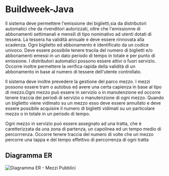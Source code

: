 # Buildweek-Java
Il sistema deve permettere l'emissione dei biglietti,sia da distributori automatici che da rivenditori autorizzati, oltre che l'emissionne di abbonamenti
settimanali e mensili di tipo nominativo ad utenti dotati di tessera. La tessera ha validità annuale e deve essere rinnovata alla scadenza. Ogni biglietto ed 
abbonamento è identificato da un codice univoco. Deve essere possibile tenere traciia del numero di biglietti e/o abbonamenti emessi in un dato periodo di tempo
in totale e per punto di emissione. I distributori automatici possono essere attivi o fuori servizio. Occorre inoltre permettere la verifica rapida della validità 
di un abbonamento in base al numero di tessere dell'utente controllato.

Il sistema deve inoltre prevedere la gestione del parco mezzo. I mezzi possono essere tram o autobus ed avere una certa capienza in base al tipo di mezzo.Ogni mezzo
può essere in servizio o in manutenzione ed occorre tenere traccia dei periodi di servizio o manutenzione di ogni mezzo. Quando un biglietto viene vidimato su un
mezzo esso deve essere annullato e deve essere possibile acquisire il numero di biglietti vidimati su un particolare mezzo o in totale in un periodo di tempo.

Ogni mezzo in servizio può essere assegnato ad una tratta, che è caretterizzata da una zona di partenza, un capolinea ed un tempo medio di percorrrenza. Occorre 
tenere traccia del numero di volte che un mezzo percorre una tappa e del tempo effettivo di percorrenza di ogni tratta

## Diagramma ER
![Diagramma ER - Mezzi Pubblici](https://github.com/matteovcc/Buildweek-Java/assets/113930607/8a345c28-7c75-42ca-9de7-609f5c108315)
